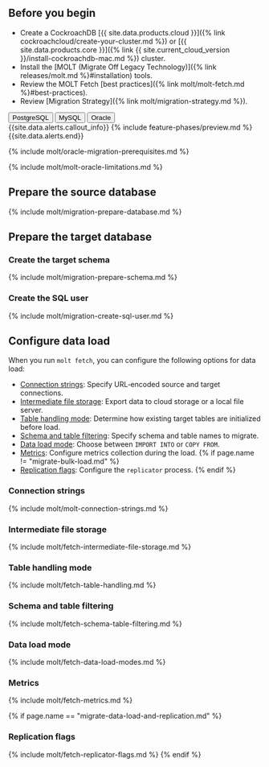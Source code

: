 ## Before you begin

- Create a CockroachDB [{{ site.data.products.cloud }}]({% link cockroachcloud/create-your-cluster.md %}) or [{{ site.data.products.core }}]({% link {{ site.current_cloud_version }}/install-cockroachdb-mac.md %}) cluster.
- Install the [MOLT (Migrate Off Legacy Technology)]({% link releases/molt.md %}#installation) tools.
- Review the MOLT Fetch [best practices]({% link molt/molt-fetch.md %}#best-practices).
- Review [Migration Strategy]({% link molt/migration-strategy.md %}).

<div class="filters filters-big clearfix">
    <button class="filter-button" data-scope="postgres">PostgreSQL</button>
    <button class="filter-button" data-scope="mysql">MySQL</button>
    <button class="filter-button" data-scope="oracle">Oracle</button>
</div>

<section class="filter-content" markdown="1" data-scope="oracle">
{{site.data.alerts.callout_info}}
{% include feature-phases/preview.md %}
{{site.data.alerts.end}}

{% include molt/oracle-migration-prerequisites.md %}

{% include molt/molt-oracle-limitations.md %}
</section>

## Prepare the source database

{% include molt/migration-prepare-database.md %}

## Prepare the target database

### Create the target schema

{% include molt/migration-prepare-schema.md %}

### Create the SQL user

{% include molt/migration-create-sql-user.md %}

## Configure data load

When you run `molt fetch`, you can configure the following options for data load:

- [Connection strings](#connection-strings): Specify URL‑encoded source and target connections.
- [Intermediate file storage](#intermediate-file-storage): Export data to cloud storage or a local file server.
- [Table handling mode](#table-handling-mode): Determine how existing target tables are initialized before load.
- [Schema and table filtering](#schema-and-table-filtering): Specify schema and table names to migrate.
- [Data load mode](#data-load-mode): Choose between `IMPORT INTO` or `COPY FROM`.
- [Metrics](#metrics): Configure metrics collection during the load.
{% if page.name != "migrate-bulk-load.md" %}
- [Replication flags](#replication-flags): Configure the `replicator` process.
{% endif %}

### Connection strings

{% include molt/molt-connection-strings.md %}

### Intermediate file storage

{% include molt/fetch-intermediate-file-storage.md %}

### Table handling mode

{% include molt/fetch-table-handling.md %}

### Schema and table filtering

{% include molt/fetch-schema-table-filtering.md %}

### Data load mode

{% include molt/fetch-data-load-modes.md %}

### Metrics

{% include molt/fetch-metrics.md %}

{% if page.name == "migrate-data-load-and-replication.md" %}
### Replication flags

{% include molt/fetch-replicator-flags.md %}
{% endif %}